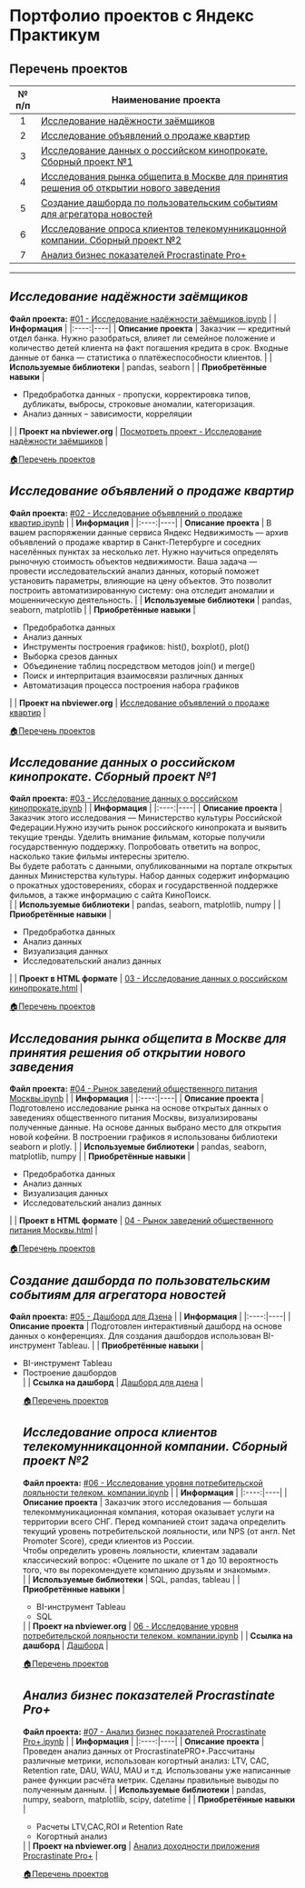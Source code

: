 # Портфолио проектов с Яндекс Практикум
## Перечень проектов
| № п/п| Наименование проекта |
|:----:|----|
| 1 | [Исследование надёжности заёмщиков](#Исследование-надёжности-заёмщиков) |
| 2 | [Исследование объявлений о продаже квартир](#Исследование-объявлений-о-продаже-квартир) |
| 3 | [Исследование данных о российском кинопрокате. Сборный проект №1](#исследование-данных-о-российском-кинопрокате-сборный-проект-1) |
| 4 | [Исследования рынка общепита в Москве для принятия решения об открытии нового заведения](#Исследования-рынка-общепита-в-Москве-для-принятия-решения-об-открытии-нового-заведения) |
| 5 | [Создание дашборда по пользовательским событиям для агрегатора новостей](#Создание-дашборда-по-пользовательским-событиям-для-агрегатора-новостей) |
| 6 | [Исследование опроса клиентов телекомунникацонной компании. Сборный проект №2](#исследование-опроса-клиентов-телекомунникацонной-компании-сборный-проект-2) |
| 7 | [Анализ бизнес показателей Procrastinate Pro+](#Анализ-бизнес-показателей-Procrastinate-Pro+) |

***
## ***Исследование надёжности заёмщиков***

**Файл проекта:** [#01 - Исследование надёжности заёмщиков.ipynb](https://github.com/obertas-artem/my_projects/blob/main/01%20-%20Исследование%20надёжности%20заёмщиков/01%20-%20Исследование%20надёжности%20заёмщиков.ipynb)
|  | **Информация** | 
|:----:|----|
| **Описание проекта** | Заказчик — кредитный отдел банка. Нужно разобраться, влияет ли семейное положение и количество детей клиента на факт погашения кредита в срок. Входные данные от банка — статистика о платёжеспособности клиентов. |
| **Используемые библиотеки** | pandas, seaborn |
| **Приобретённые навыки** | <ul><li>Предобработка данных - пропуски, корректировка типов, дубликаты, выбросы, строковые аномалии, категоризация. </li><li>Анализ данных – зависимости, корреляции</li></ul> |
| **Проект на nbviewer.org** | [Посмотреть проект - Исследование надёжности заёмщиков](https://nbviewer.org/github/obertas-artem/my_projects/blob/main/01%20-%20Исследование%20надёжности%20заёмщиков/01%20-%20Исследование%20надёжности%20заёмщиков.ipynb) |

[:house:Перечень проектов](#Перечень-проектов)





## ***Исследование объявлений о продаже квартир***

**Файл проекта:** [#02 - Исследование объявлений о продаже квартир.ipynb](https://github.com/obertas-artem/my_projects/blob/main/02%20-%20Исследование%20объявлений%20о%20продаже%20квартир/02%20-%20Исследование%20объявлений%20о%20продаже%20квартир.ipynb)
|  | **Информация** | 
|:----:|----|
| **Описание проекта** | В вашем распоряжении данные сервиса Яндекс Недвижимость — архив объявлений о продаже квартир в Санкт-Петербурге и соседних населённых пунктах за несколько лет. Нужно научиться определять рыночную стоимость объектов недвижимости. Ваша задача — провести исследовательский анализ данных, который поможет установить параметры, влияющие на цену объектов. Это позволит построить автоматизированную систему: она отследит аномалии и мошенническую деятельность. |
| **Используемые библиотеки** | pandas, seaborn, matplotlib |
| **Приобретённые навыки** | <ul><li>Предобработка данных</li><li>Анализ данных</li><li>Инструменты построения графиков: hist(), boxplot(), plot()</li><li>Выборка срезов данных</li><li>Объединение таблиц посредством методов join() и merge()</li><li>Поиск и интерпритация взаимосвязи различных данных</li><li>Автоматизация процесса построения набора графиков</li></ul> |
| **Проект на nbviewer.org** | [Исследование объявлений о продаже квартир](https://nbviewer.org/github/obertas-artem/my_projects/blob/main/02%20-%20Исследование%20объявлений%20о%20продаже%20квартир/02%20-%20Исследование%20объявлений%20о%20продаже%20квартир.ipynb) |

[:house:Перечень проектов](#Перечень-проектов)





## ***Исследование данных о российском кинопрокате. Сборный проект №1***

**Файл проекта:** [#03 - Исследование данных о российском кинопрокате.ipynb](https://github.com/obertas-artem/my_projects/blob/main/03%20-%20сб1%20-%20Исследование%20данных%20о%20российском%20кинопрокате/03%20-%20Исследование%20данных%20о%20российском%20кинопрокате.ipynb)
|  | **Информация** | 
|:----:|----|
| **Описание проекта** | Заказчик этого исследования — Министерство культуры Российской Федерации.Нужно изучить рынок российского кинопроката и выявить текущие тренды. Уделить внимание фильмам, которые получили государственную поддержку. Попробовать ответить на вопрос, насколько такие фильмы интересны зрителю.</br>Вы будете работать с данными, опубликованными на портале открытых данных Министерства культуры. Набор данных содержит информацию о прокатных удостоверениях, сборах и государственной поддержке фильмов, а также информацию с сайта КиноПоиск.</br> |
| **Используемые библиотеки** | pandas, seaborn, matplotlib, numpy |
| **Приобретённые навыки** | <ul><li>Предобработка данных</li><li>Анализ данных</li><li>Визуализация данных</li><li>Исследовательский анализ данных</li></ul> |
| **Проект в HTML формате** | [03 - Исследование данных о российском кинопрокате.html](https://nbviewer.org/github/obertas-artem/my_projects/blob/main/03%20-%20сб1%20-%20Исследование%20данных%20о%20российском%20кинопрокате/03%20-%20Исследование%20данных%20о%20российском%20кинопрокате.html) |

[:house:Перечень проектов](#Перечень-проектов)


## ***Исследования рынка общепита в Москве для принятия решения об открытии нового заведения***

**Файл проекта:** [#04 - Рынок заведений общественного питания Москвы.ipynb](https://github.com/obertas-artem/my_projects/blob/main/04%20-%20Рынок%20заведений%20общественного%20питания%20Москвы/04%20-%20Рынок%20заведений%20общественного%20питания%20Москвы.ipynb)
|  | **Информация** | 
|:----:|----|
| **Описание проекта** | Подготовлено исследование рынка на основе открытых данных о заведениях общественного питания Москвы, визуализированы полученные данные. На основе данных выбрано место для открытия новой кофейни. В построении графиков я использованы библиотеки seaborn и plotly. |
| **Используемые библиотеки** | pandas, seaborn, matplotlib, numpy |
| **Приобретённые навыки** | <ul><li>Предобработка данных</li><li>Анализ данных</li><li>Визуализация данных</li><li>Исследовательский анализ данных</li></ul> |
| **Проект в HTML формате** | [04 - Рынок заведений общественного питания Москвы.html](https://nbviewer.org/github/obertas-artem/my_projects/blob/main/04%20-%20Рынок%20заведений%20общественного%20питания%20Москвы/04%20-%20Рынок%20заведений%20общественного%20питания%20Москвы.html) |

[:house:Перечень проектов](#Перечень-проектов)


## ***Создание дашборда по пользовательским событиям для агрегатора новостей***

**Файл проекта:** [#05 - Дашборд для Дзена](https://github.com/obertas-artem/my_projects/tree/main/05%20-%20Дашборд%20для%20Дзена)
|  | **Информация** | 
|:----:|----|
| **Описание проекта** | Подготовлен интерактивный дашборд на основе данных о конференциях. Для создания дашбордов использован BI-инструмент Tableau. |
| **Приобретённые навыки** | <ul><li>BI-инструмент Tableau</li><li>Построение дашбордов</li> |
| **Ссылка на дашборд** | [Дашборд для дзена](https://public.tableau.com/app/profile/artem7301/viz/Dashboardformanagersv2/sheet4) |

[:house:Перечень проектов](#Перечень-проектов)



## ***Исследование опроса клиентов телекомунникацонной компании. Сборный проект №2***

**Файл проекта:** [#06 - Исследование уровня потребительской лояльности телеком. компании.ipynb](https://github.com/obertas-artem/my_projects/blob/main/06%20-%20cб2%20-%20Исследование%20уровня%20потребительской%20лояльности%20телеком.%20компании/06%20-%20Исследование%20уровня%20потребительской%20лояльности%20телеком.%20компании.ipynb)
|  | **Информация** | 
|:----:|----|
| **Описание проекта** | Заказчик этого исследования — большая телекоммуникационная компания, которая оказывает услуги на территории всего СНГ. Перед компанией стоит задача определить текущий уровень потребительской лояльности, или NPS (от англ. Net Promoter Score), среди клиентов из России. </br> Чтобы определить уровень лояльности, клиентам задавали классический вопрос: «Оцените по шкале от 1 до 10 вероятность того, что вы порекомендуете компанию друзьям и знакомым».</br> |
| **Используемые библиотеки** | SQL, pandas, tableau |
| **Приобретённые навыки** | <ul><li>BI-инструмент Tableau</li><li>SQL</li></ul> |
| **Проект на nbviewer.org** | [06 - Исследование уровня потребительской лояльности телеком. компании.ipynb](https://nbviewer.org/github/obertas-artem/my_projects/blob/main/06%20-%20cб2%20-%20Исследование%20уровня%20потребительской%20лояльности%20телеком.%20компании/06%20-%20Исследование%20уровня%20потребительской%20лояльности%20телеком.%20компании.ipynb) |
| **Ссылка на дашборд** | [Дашборд](https://public.tableau.com/app/profile/artem7301/viz/Dashtele/Dashboardtele) |

[:house:Перечень проектов](#Перечень-проектов)

## ***Анализ бизнес показателей Procrastinate Pro+***

**Файл проекта:** [#07 - Анализ бизнес показателей Procrastinate Pro+.ipynb](https://github.com/obertas-artem/my_projects/blob/main/07%20-%20Анализ%20бизнес%20показателей%20Procrastinate%20Pro%2B/07%20-%20Анализ%20бизнес%20показателей%20Procrastinate%20Pro.ipynb)
|  | **Информация** | 
|:----:|----|
| **Описание проекта** | Проведен анализ данных от ProcrastinatePRO+.Рассчитаны различные метрики, использован когортный анализ: LTV, CAC, Retention rate, DAU, WAU, MAU и т.д. Использованы уже написанные ранее функции расчёта метрик. Сделаны правильные выводы по полученным данным. |
| **Используемые библиотеки** | pandas, numpy, seaborn, matplotlib, scipy, datetime |
| **Приобретённые навыки** | <ul><li>Расчеты LTV,CAC,ROI и Retention Rate</li><li>Когортный анализ</li></ul> |
| **Проект на nbviewer.org** | [Анализ доходности приложения Procrastinate Pro+]() |


[:house:Перечень проектов](#Перечень-проектов)




